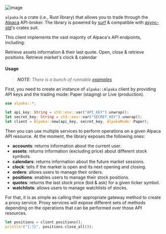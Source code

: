![image](https://user-images.githubusercontent.com/4346014/87255815-4b8aa900-c48e-11ea-9dc6-06f5139921ed.png)

`alpaka` is a crate (i.e., Rust library) that allows you to trade through the [Alpaca](alpaca.markets) API-broker. The library is powered by [surf]() & compatible with [async-std]()'s crates suit.

This client implements the vast majority of Alpaca's API endpoints, including:

Retrieve assets information & their last quote.
Open, close & retrieve positions.
Retrieve market's clock & calendar

#### Usage

> _**NOTE**: There is a bunch of runnable [examples](https://github.com/tehAnswer/alpaka/tree/master/examples)_

First, you need to create an instance of `alpaka::Alpaka` client by providing API keys and the trading mode: Paper (staging) or Live (production).

```rust
use alpaka::*;

let api_key: String = std::env::var("API_KEY").unwrap();
let secret_key: String = std::env::var("SECRET_KEY").unwrap();
let client = Alpaka::new(api_key, secret_key, AlpakaMode::Paper);
```

Then you can use multiple services to perform operations on a given Alpaca API resource. At the moment, the library exposes the following ones:

- **accounts**: returns information about the current user. 
- **assets**: returns information (excluding price) about different stock symbols.
- **calendars**: returns information about the future market sessions.
- **clock**: tells if the market is open and its next opening and closing.
- **orders**: allows users to manage their orders.
- **positions**: enables users to manage their stock positions.
- **quotes**: returns the last stock price (bid & ask) for a given ticker symbol.
- **watchlists**: allows users to manage watchlists of stocks.

For that, it is as simple as calling their appropriate gateway method to create a proxy service. Proxy services will expose different sets of methods depending on the operations that can be performed over those API resources. 

```rust
let positions = client.positions();
println!("{:?}", positions.close_all());
```


